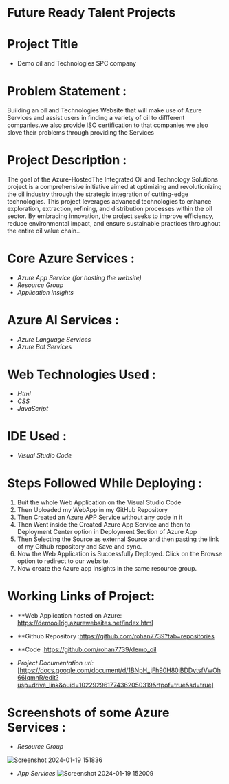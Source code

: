 # Future Ready Talent Projects

# Project Title

* Demo oil and Technologies SPC company 

# Problem Statement :
Building an oil and Technologies Website that will make use of Azure Services and assist users in finding a variety of oil to diffferent companies.we also provide ISO certification to that companies we also slove their problems through providing the Services

# Project Description :

The goal of the Azure-HostedThe Integrated Oil and Technology Solutions project is a comprehensive initiative aimed at optimizing and revolutionizing the oil industry through the strategic integration of cutting-edge technologies. This project leverages advanced technologies to enhance exploration, extraction, refining, and distribution processes within the oil sector. By embracing innovation, the project seeks to improve efficiency, reduce environmental impact, and ensure sustainable practices throughout the entire oil value chain..

# Core Azure Services :

- *Azure App Service (for hosting the website)*
- *Resource Group*
- *Application Insights*


# Azure AI Services :

- *Azure Language Services* 
- *Azure Bot Services*

# Web Technologies Used :
- *Html*
-	*CSS*
- *JavaScript*

# IDE Used :

- *Visual Studio Code*

# Steps Followed While Deploying :
1. Buit the whole Web Application on the Visual Studio Code
2. Then Uploaded my WebApp in my GitHub Repository
3. Then Created an Azure APP Service without any code in it
4. Then Went inside the Created Azure App Service and then to Deployment Center option in Deployment Section of Azure App
5. Then Selecting the Source as external Source and then pasting the link of my Github repository and Save and sync.
6. Now the Web Application is Successfully Deployed. Click on the Browse option to redirect to our website.
7. Now create the Azure app insights in the same resource group.

# Working Links of Project:

- **Web Application hosted on Azure: https://demooilrig.azurewebsites.net/index.html
  
- **Github Repository :https://github.com/rohan7739?tab=repositories
- **Code :https://github.com/rohan7739/demo_oil
  
- *Project Documentation url:* [https://docs.google.com/document/d/1BNpH_jFh90H80jBDDytsfVwOh66IqmnR/edit?usp=drive_link&ouid=102292961774362050319&rtpof=true&sd=true]



# Screenshots of some Azure Services :

- *Resource Group*

![Screenshot 2024-01-19 151836](https://github.com/rohan7739/demo_oil/assets/140694225/d42a26f9-39f6-4bf1-b872-6294ed760238)

- *App Services*
  ![Screenshot 2024-01-19 152009](https://github.com/rohan7739/demo_oil/assets/140694225/4461660a-83eb-49bc-bc29-bba828a8227b)




